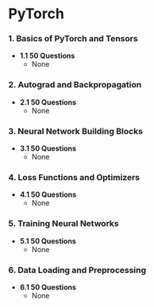 # PyTorch
### 1. Basics of PyTorch and Tensors
- **1.1 50 Questions**
  - None
### 2. Autograd and Backpropagation
- **2.1 50 Questions**
  - None
### 3. Neural Network Building Blocks
- **3.1 50 Questions**
  - None
### 4. Loss Functions and Optimizers
- **4.1 50 Questions**
  - None
### 5. Training Neural Networks
- **5.1 50 Questions**
  - None
### 6. Data Loading and Preprocessing
- **6.1 50 Questions**
  - None
